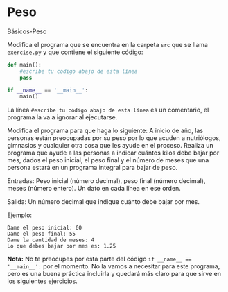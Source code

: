 # Peso
Básicos-Peso

Modifica el programa que se encuentra en la carpeta `src` que se llama `exercise.py` y que contiene el siguiente código:

```python
def main():
    #escribe tu código abajo de esta línea
    pass

if __name__ == '__main__':
    main()
```

La línea `#escribe tu código abajo de esta línea` es un comentario, el programa la va a ignorar al ejecutarse.

Modifica el programa para que haga lo siguiente:
A inicio de año, las personas están preocupadas por su peso por lo que acuden a nutriólogos, gimnasios y cualquier otra cosa que les ayude en el proceso. Realiza un programa que ayude a las personas a indicar cuántos kilos debe bajar por mes, dados el peso inicial, el peso final y el número de meses que una persona estará en un programa integral para bajar de peso.

Entradas: Peso inicial (número decimal), peso final (número decimal), meses (número entero). Un dato en cada línea en ese orden.

Salida: Un número decimal que indique cuánto debe bajar por mes.

Ejemplo:
```
Dame el peso inicial: 60
Dame el peso final: 55
Dame la cantidad de meses: 4
Lo que debes bajar por mes es: 1.25
```

**Nota:** No te preocupes por esta parte del código `if __name__ == '__main__':` por el momento. No la vamos a necesitar para este programa, pero es una buena práctica incluirla y quedará más claro para que sirve en los siguientes ejercicios.
